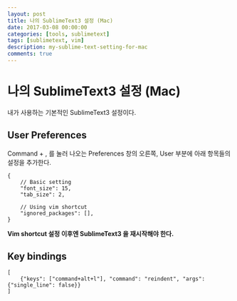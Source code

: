 ```yaml
---
layout: post
title: 나의 SublimeText3 설정 (Mac)
date: 2017-03-08 00:00:00
categories: [tools, sublimetext]
tags: [sublimetext, vim]
description: my-sublime-text-setting-for-mac
comments: true
---
```


# 나의 SublimeText3 설정 (Mac)

내가 사용하는 기본적인 SublimeText3 설정이다.


## User Preferences

Command + , 를 눌러 나오는 Preferences 창의 오른쪽, User 부분에 아래 항목들의 설정을 추가한다.

```text
{
	// Basic setting
	"font_size": 15,
	"tab_size": 2,

	// Using vim shortcut
	"ignored_packages": [],
}
```

**Vim shortcut 설정 이후엔 SublimeText3 을 재시작해야 한다.**


## Key bindings
```text
[
	{"keys": ["command+alt+l"], "command": "reindent", "args": {"single_line": false}}
]
```
